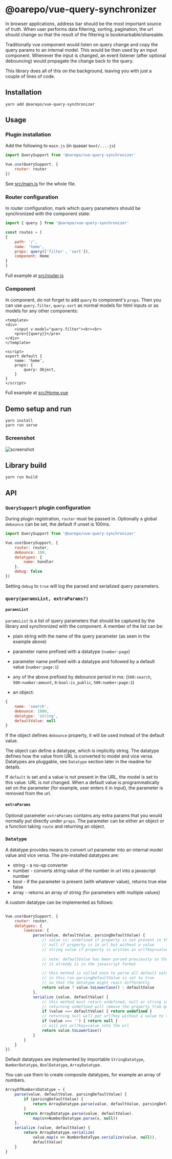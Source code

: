 # @oarepo/vue-query-synchronizer

In browser applications, address bar should be the most important source
of truth. When user performs data filtering, sorting, pagination, the url should
change so that the result of the filtering is bookmarkable/shareable.

Traditionally vue component would listen on query change and copy the
query params to an internal model. This would be then used by an input
component. Whenever the input is changed, an event listener (after optional
debouncing) would propagate the change back to the query.

This library does all of this on the background, leaving you with just
a couple of lines of code.

## Installation
```
yarn add @oarepo/vue-query-synchronizer
```

## Usage

### Plugin installation

Add the following to ``main.js`` (in quasar ``boot/....js``)

```javascript
import QuerySupport from '@oarepo/vue-query-synchronizer'

Vue.use(QuerySupport, {
    router: router
})
```
See [src/main.js](src/main.js) for the whole file.

### Router configuration

In router configuration, mark which query parameters should be synchronized
with the component state:

```javascript
import { query } from '@oarepo/vue-query-synchronizer'

const routes = [
{
    path: '/',
    name: 'home',
    props: query(['filter', 'sort']),
    component: Home
}
]
```
Full example at [src/router.js](src/router.js)

### Component

In component, do not forget to add ``query`` to component's ``props``. Then
you can use ``query.filter``, ``query.sort`` as normal models for
html inputs or as models for any other components:

```vue
<template>
<div>
    <input v-model="query.filter"><br><br>
    <pre>{{query}}</pre>
</div>
</template>

<script>
export default {
    name: 'home',
    props: {
        query: Object,
    }
}
</script>
```
Full example at [src/Home.vue](src/Home.vue)

## Demo setup and run
```
yarn install
yarn run serve
```

### Screenshot

![screenshot](public/screenshot.png)

## Library build
```
yarn run build
```

## API

### ``QuerySupport`` plugin configuration

During plugin registration, ``router`` must be passed in. Optionally
a global ``debounce`` can be set, the default if unset is 100ms. 
 

```javascript
import QuerySupport from '@oarepo/vue-query-synchronizer'

Vue.use(QuerySupport, {
    router: router,
    debounce: 100,
    datatypes: {
        name: handler
    },
    debug: false
})
```

Setting ``debug`` to ``true`` will log the parsed and serialized query parameters. 

### ``query(paramsList, extraParams?)``

#### ``paramsList``

``paramsList`` is a list of query parameters that should be captured
by the library and synchronized with the component. A member of the list
can be:

   * plain string with the name of the query parameter (as seen in the example above) 

   * parameter name prefixed with a datatype (``number:page``)
   
   * parameter name prefixed with a datatype and followed by a default value
     (``number:page:1``)
     
   * any of the above prefixed by debounce period in ms: (``500:search``,
     ``500:number:amount``, ``0:bool:is_public``, ``500:number:page:1``)
     
   * an object:

```javascript
{
    name: 'search',
    debounce: 1000,
    datatype: 'string',
    defaultValue: null
}
``` 
If the object defines ``debounce`` property, it will be used instead of the default
value.

The object can define a datatype, which is implicitly string. The datatype
defines how the value from URL is converted to model and vice versa. Datatypes
are pluggable, see ``Datatype`` section later in the readme for details. 

If ``default`` is set and a value is not present in the URL, the model
is set to this value. URL is not changed. When a default value is 
programmatically set on the parameter (for example, user enters it in input),
the parameter is removed from the url.  

#### ``extraParams``

Optional parameter ``extraParams`` contains any extra params 
that you would normally put directly under ``props``.
The parameter can be either an object or a function taking ``route`` and 
returning an object.

### ``Datatype``

A datatype provides means to convert url parameter into an internal model
value and vice versa. The pre-installed datatypes are:
   * string - a no-op converter
   * number - converts string value of the number in url into a javascript number
   * bool - if the parameter is present (with whatever value), returns true else false
   * array - returns an array of string (for parameters with multiple values)
   
A custom datatype can be implemented as follows:

```javascript

Vue.use(QuerySupport, {
    router: router,
    datatypes: {
        lowecase: {
            parse(value, defaultValue, parsingDefaultValue) {
                // value is: undefined if property is not present in the url
                // null if property is in url but without a value
                // string value if property is written as url?key=value
 
                // note: defaultValue has been parsed previously so that
                // it already is in the javascript format

                // this method is called once to parse all default values,
                // in this run parsingDefaultValue is set to true
                // so that the datatype might react differently
                return value ? value.toLowerCase() : defaultValue 
            },
            serialize (value, defaultValue) {
                // this method must return undefined, null or string instance
                // returning undefined will remove the property from query
                if (value === defaultValue) { return undefined }
                // returning null will put url?key without a value to the url
                if (value === '') { return null }
                // will put url?key=value into the url
                return value.toLowerCase()
            }
        }
    }
})

```

Default datatypes are implemented by importable ``StringDatatype``, 
``NumberDatatype``, ``BoolDatatype``, ``ArrayDatatype``.

You can use them to create composite datatypes, for example an array
of numbers.

```javascript
ArrayOfNumbersDatatype = {
    parse(value, defaultValue, parsingDefaultValue) {
        if (parsingDefaultValue) {
            return ArrayDatatype.parse(value, defaultValue, parsingDefaultValue)
        }
        return ArrayDatatype.parse(value, defaultValue).
            map(x=>NumberDatatype.parse(x, null))
    },
    serialize (value, defaultValue) {
        return ArrayDatatype.serialize(
            value.map(x => NumberDataType.serialize(value, null)),
            defaultValue)
    }
}
```
